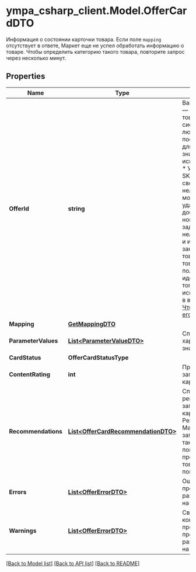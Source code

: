 # ympa_csharp_client.Model.OfferCardDTO
Информация о состоянии карточки товара.  Если поле `mapping` отсутствует в ответе, Маркет еще не успел обработать информацию о товаре. Чтобы определить категорию такого товара, повторите запрос через несколько минут. 

## Properties

Name | Type | Description | Notes
------------ | ------------- | ------------- | -------------
**OfferId** | **string** | Ваш SKU — идентификатор товара в вашей системе.  Разрешена любая последовательность длиной до 255 знаков.  Правила использования SKU:  * У каждого товара SKU должен быть свой.  * SKU товара нельзя менять — можно только удалить товар и добавить заново с новым SKU.  * Уже заданный SKU нельзя освободить и использовать заново для другого товара. Каждый товар должен получать новый идентификатор, до того никогда не использовавшийся в вашем каталоге.  [Что такое SKU и как его назначать](https://yandex.ru/support/marketplace/assortment/add/index.html#fields)  | 
**Mapping** | [**GetMappingDTO**](GetMappingDTO.md) |  | [optional] 
**ParameterValues** | [**List&lt;ParameterValueDTO&gt;**](ParameterValueDTO.md) | Список характеристик с их значениями.  | [optional] 
**CardStatus** | **OfferCardStatusType** |  | [optional] 
**ContentRating** | **int** | Процент заполненности карточки. | [optional] 
**Recommendations** | [**List&lt;OfferCardRecommendationDTO&gt;**](OfferCardRecommendationDTO.md) | Список рекомендаций к заполнению карточки.  Рекомендации Маркета помогают заполнять карточку так, чтобы покупателям было проще найти ваш товар и решиться на покупку.  | [optional] 
**Errors** | [**List&lt;OfferErrorDTO&gt;**](OfferErrorDTO.md) | Ошибки в контенте, препятствующие размещению товара на витрине. | [optional] 
**Warnings** | [**List&lt;OfferErrorDTO&gt;**](OfferErrorDTO.md) | Связанные с контентом предупреждения, не препятствующие размещению товара на витрине. | [optional] 

[[Back to Model list]](../README.md#documentation-for-models) [[Back to API list]](../README.md#documentation-for-api-endpoints) [[Back to README]](../README.md)

